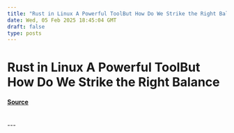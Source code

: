```yaml
---
title: "Rust in Linux A Powerful ToolBut How Do We Strike the Right Balance"
date: Wed, 05 Feb 2025 18:45:04 GMT
draft: false
type: posts
---
```

# Rust in Linux A Powerful ToolBut How Do We Strike the Right Balance









#### [Source](https://hackernoon.com/rust-in-linux-a-powerful-toolbut-how-do-we-strike-the-right-balance?source=rss)

<br/>
---
